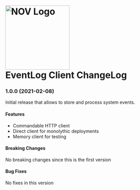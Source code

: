 # <img src="https://seekvectorlogo.com/wp-content/uploads/2018/05/national-oilwell-varco-nov-vector-logo.png" alt="NOV Logo" width="200"> <br/> EventLog Client ChangeLog

### 1.0.0 (2021-02-08)

Initial release that allows to store and process system events.

#### Features
* Commandable HTTP client
* Direct client for monolythic deployments
* Memory client for testing

#### Breaking Changes
No breaking changes since this is the first version

#### Bug Fixes
No fixes in this version
